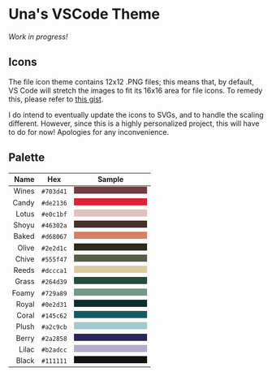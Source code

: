# Una's VSCode Theme

_Work in progress!_

## Icons

The file icon theme contains 12x12 .PNG files; this means that, by default, VS
Code will stretch the images to fit its 16x16 area for file icons. To remedy
this, please refer to [this gist][1].

I do intend to eventually update the icons to SVGs, and to handle the scaling
different. However, since this is a highly personalized project, this will have
to do for now! Apologies for any inconvenience.

## Palette

|  Name |    Hex    |            Sample            |
| ----: | :-------: | :--------------------------: |
| Wines | `#703d41` | ![Wines](/assets/703d41.png) |
| Candy | `#de2136` | ![Candy](/assets/de2136.png) |
| Lotus | `#e0c1bf` | ![Lotus](/assets/e0c1bf.png) |
| Shoyu | `#46302a` | ![Shoyu](/assets/46302a.png) |
| Baked | `#d68067` | ![Baked](/assets/d68067.png) |
| Olive | `#2e2d1c` | ![Olive](/assets/2e2d1c.png) |
| Chive | `#555f47` | ![Chive](/assets/555f47.png) |
| Reeds | `#dccca1` | ![Reeds](/assets/dccca1.png) |
| Grass | `#264d39` | ![Grass](/assets/264d39.png) |
| Foamy | `#729a89` | ![Foamy](/assets/729a89.png) |
| Royal | `#0e2d31` | ![Royal](/assets/0e2d31.png) |
| Coral | `#145c62` | ![Coral](/assets/145c62.png) |
| Plush | `#a2c9cb` | ![Plush](/assets/a2c9cb.png) |
| Berry | `#2a2858` | ![Berry](/assets/2a2858.png) |
| Lilac | `#b2adcc` | ![Lilac](/assets/b2adcc.png) |
| Black | `#111111` | ![Black](/assets/111111.png) |

[1]: https://gist.github.com/una-ada/72d6ac62de0358112e41044dbf42702a
